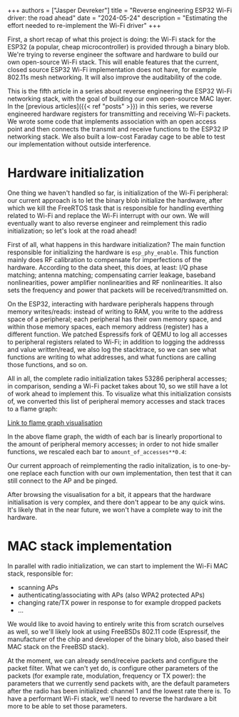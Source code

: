 +++
authors = ["Jasper Devreker"]
title = "Reverse engineering ESP32 Wi-Fi driver: the road ahead"
date = "2024-05-24"
description = "Estimating the effort needed to re-implement the Wi-Fi driver"
+++

First, a short recap of what this project is doing: the Wi-Fi stack for the ESP32 (a popular, cheap microcontroller) is provided through a binary blob. We're trying to reverse engineer the software and hardware to build our own open-source Wi-Fi stack. This will enable features that the current, closed source ESP32 Wi-Fi implementation does not have, for example 802.11s mesh networking. It will also improve the auditability of the code.

This is the fifth article in a series about reverse engineering the ESP32 Wi-Fi networking stack, with the goal of building our own open-source MAC layer. In the [previous articles]({{< ref "posts" >}}) in this series, we reverse engineered hardware registers for transmitting and receiving Wi-Fi packets. We wrote some code that implements association with an open access point and then connects the transmit and receive functions to the ESP32 IP networking stack. We also built a low-cost Faraday cage to be able to test our implementation without outside interference.

# Hardware initialization

One thing we haven't handled so far, is initialization of the Wi-Fi peripheral: our current approach is to let the binary blob initialize the hardware, after which we kill the FreeRTOS task that is responsible for handling everthing related to Wi-Fi and replace the Wi-Fi interrupt with our own. We will eventually want to also reverse engineer and reimplement this radio initialization; so let's look at the road ahead!

First of all, what happens in this hardware initialization? The main function responsible for initializing the hardware is `esp_phy_enable`.  This function mainly does RF calibration to compensate for imperfections of the hardware. According to the data sheet, this does, at least: I/Q phase matching; antenna matching; compensating carrier leakage, baseband nonlinearities, power amplifier nonlinearities and RF nonlinearities. It also sets the frequency and power that packets will be received/transmitted on.

On the ESP32, interacting with hardware peripherals happens through memory writes/reads: instead of writing to RAM, you write to the address space of a peripheral; each peripheral has their own memory space, and within those memory spaces, each memory address (register) has a different function. We patched Espressifs fork of QEMU to log all accesses to peripheral registers related to Wi-Fi; in addition to logging the addresss and value written/read, we also log the stacktrace, so we can see what functions are writing to what addresses, and what functions are calling those functions, and so on.

All in all, the complete radio initialization takes 53286 peripheral accesses; in comparison, sending a Wi-Fi packet takes about 10, so we still have a lot of work ahead to implement this. To visualize what this initialization consists of, we converted this list of peripheral memory accesses and stack traces to a flame graph:

[Link to flame graph visualisation](https://esp32-open-mac.be/coverage/branches/main/)

In the above flame graph, the width of each bar is linearly proportional to the amount of peripheral memory accesses; in order to not hide smaller functions, we rescaled each bar to `amount_of_accesses**0.4`:

Our current approach of reimplementing the radio initalization, is to one-by-one replace each function with our own implementation, then test that it can still connect to the AP and be pinged.

After browsing the visualisation for a bit, it appears that the hardware initialisation is very complex, and there don't appear to be any quick wins. It's likely that in the near future, we won't have a complete way to init the hardware.

# MAC stack implementation

In parallel with radio initialization, we can start to implement the Wi-Fi MAC stack, responsible for:

- scanning APs
- authenticating/associating with APs (also WPA2 protected APs)
- changing rate/TX power in response to for example dropped packets
- ...

We would like to avoid having to entirely write this from scratch ourselves as well, so we'll likely look at using FreeBSDs 802.11 code (Espressif, the manufacturer of the chip and developer of the binary blob, also based their MAC stack on the FreeBSD stack).

At the moment, we can already send/receive packets and configure the packet filter. What we can't yet do, is configure other parameters of the packets (for example rate, modulation, frequency or TX power): the parameters that we currently send packets with, are the default parameters after the radio has been initialized: channel 1 and the lowest rate there is. To have a performant Wi-Fi stack, we'll need to reverse the hardware a bit more to be able to set those parameters.

